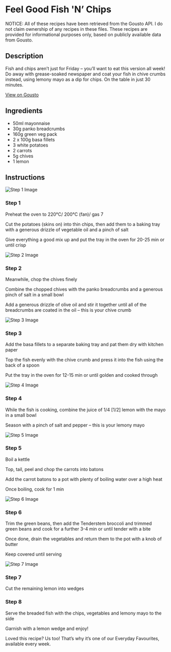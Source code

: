 # Feel Good Fish 'N’ Chips

NOTICE: All of these recipes have been retrieved from the Gousto API. I do not claim ownership of any recipes in these files. These recipes are provided for informational purposes only, based on publicly available data from Gousto.

## Description

Fish and chips aren’t just for Friday – you’ll want to eat this version all week! Do away with grease-soaked newspaper and coat your fish in chive crumbs instead, using lemony mayo as a dip for chips. On the table in just 30 minutes.

[View on Gousto](https://www.gousto.co.uk/recipes/cookbook/feel-good-fish-n-chips)

## Ingredients

- 50ml mayonnaise
- 30g panko breadcrumbs
- 160g green veg pack
- 2 x 100g basa fillets
- 3 white potatoes
- 2 carrots
- 5g chives
- 1 lemon

## Instructions

![Step 1 Image](https://production-media.gousto.co.uk/cms/recipe-step-image/2000.-step-1-x200.jpg)

### Step 1

Preheat the oven to 220°C/ 200°C (fan)/ gas 7

Cut the potatoes (skins on) into thin chips, then add them to a baking tray with a generous drizzle of vegetable oil and a pinch of salt

Give everything a good mix up and put the tray in the oven for 20-25 min or until crisp

![Step 2 Image](https://production-media.gousto.co.uk/cms/recipe-step-image/2000.-step-2-x200.jpg)

### Step 2

Meanwhile, chop the chives finely

Combine the chopped chives with the panko breadcrumbs and a generous pinch of salt in a small bowl

Add a generous drizzle of olive oil and stir it together until all of the breadcrumbs are coated in the oil – this is your chive crumb

![Step 3 Image](https://production-media.gousto.co.uk/cms/recipe-step-image/2000.-step-3-x200.jpg)

### Step 3

Add the basa fillets to a separate baking tray and pat them dry with kitchen paper

Top the fish evenly with the chive crumb and press it into the fish using the back of a spoon

Put the tray in the oven for 12-15 min or until golden and cooked through

![Step 4 Image](https://production-media.gousto.co.uk/cms/recipe-step-image/2000.-step-4-x200.jpg)

### Step 4

While the fish is cooking, combine the juice of 1/4 <span class="text-danger">[1/2]</span> lemon with the mayo in a small bowl

Season with a pinch of salt and pepper – this is your lemony mayo

![Step 5 Image](https://production-media.gousto.co.uk/cms/recipe-step-image/2000.-step-5-x200.jpg)

### Step 5

Boil a kettle

Top, tail, peel and chop the carrots into batons

Add the carrot batons to a pot with plenty of boiling water over a high heat

Once boiling, cook for 1 min

![Step 6 Image](https://production-media.gousto.co.uk/cms/recipe-step-image/2000.-step-6new-x200.jpg)

### Step 6

Trim the green beans, then add the Tenderstem broccoli and trimmed green beans and cook for a further 3-4 min or until tender with a bite

Once done, drain the vegetables and return them to the pot with a knob of butter

Keep covered until serving

![Step 7 Image](https://production-media.gousto.co.uk/cms/recipe-step-image/2000.-step-7-x200.jpg)

### Step 7

Cut the remaining lemon into wedges

### Step 8

Serve the breaded fish with the chips, vegetables and lemony mayo to the side

Garnish with a lemon wedge and enjoy!

<span class="text-danger">Loved this recipe? Us too! That’s why it’s one of our Everyday Favourites, available every week.</span>

